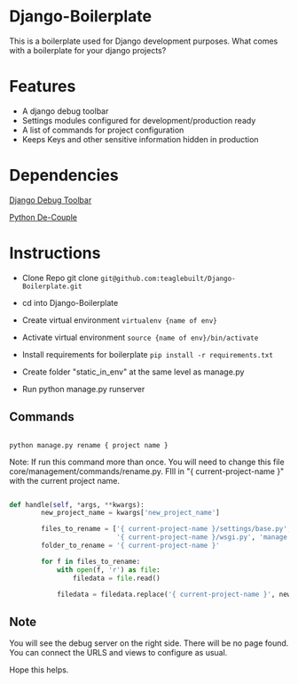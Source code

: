 # Django-Boilerplate

This is a boilerplate used for Django development purposes.
What comes with a boilerplate for your django projects?

# Features

- A django debug toolbar
- Settings modules configured for development/production ready
- A list of commands for project configuration
- Keeps Keys and other sensitive information hidden in production

# Dependencies

[Django Debug Toolbar](https://django-debug-toolbar.readthedocs.io/en/latest/)

[Python De-Couple](https://github.com/henriquebastos/python-decouple)

# Instructions

- Clone Repo
  git clone `git@github.com:teaglebuilt/Django-Boilerplate.git`

- cd into Django-Boilerplate

- Create virtual environment
  `virtualenv {name of env}`

- Activate virtual environment
  `source {name of env}/bin/activate`

- Install requirements for boilerplate
  `pip install -r requirements.txt`

- Create folder "static_in_env" at the same level as manage.py

- Run python manage.py runserver

## Commands

```

python manage.py rename { project name }

```

Note: If run this command more than once. You will need to change this file core/management/commands/rename.py. FIll in "{ current-project-name }" with the current project name.

```py

def handle(self, *args, **kwargs):
        new_project_name = kwargs['new_project_name']

        files_to_rename = ['{ current-project-name }/settings/base.py',
                           '{ current-project-name }/wsgi.py', 'manage.py']
        folder_to_rename = '{ current-project-name }'

        for f in files_to_rename:
            with open(f, 'r') as file:
                filedata = file.read()

            filedata = filedata.replace('{ current-project-name }', new_project_name)

```

## Note

You will see the debug server on the right side. There will be no page found. You can connect the URLS and views to configure as usual.

Hope this helps.

